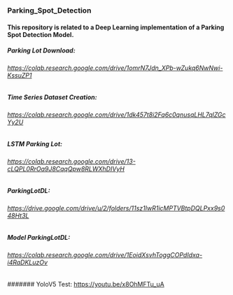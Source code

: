 ### Parking_Spot_Detection

#### This repository is related to a Deep Learning implementation of a Parking Spot Detection Model.

##### Parking Lot Download:
###### https://colab.research.google.com/drive/1omrN7Jdn_XPb-wZukq6NwNwi-KssuZP1

##### Time Series Dataset Creation:
###### https://colab.research.google.com/drive/1dk457t8i2Fq6c0qnusqLHL7qlZGcYy2U

##### LSTM Parking Lot:
###### https://colab.research.google.com/drive/13-cLQPL0RrOa9J8CqqQpw8RLWXhDIVyH

##### ParkingLotDL:
###### https://drive.google.com/drive/u/2/folders/11sz1IwR1icMPTVBtpDQLPxx9s048Ht3L

##### Model ParkingLotDL: 
###### https://colab.research.google.com/drive/1EoidXsvhToggCOPdIdxa-i4RaDKLuzOv

####### YoloV5 Test: https://youtu.be/x8OhMFTu_uA
